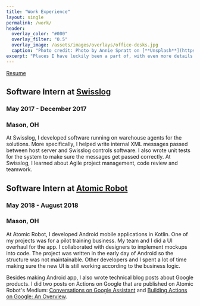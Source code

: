 ```yaml
---
title: "Work Experience"
layout: single
permalink: /work/
header:
  overlay_color: "#000"
  overlay_filter: "0.5"
  overlay_image: /assets/images/overlays/office-desks.jpg
  caption: "Photo credit: Photo by Annie Spratt on [**Unsplash**](https://unsplash.com)"
excerpt: "Places I have luckily been a part of, with even more details in my [resume](/assets/documents/UC_Resume_MaiTruong.pdf)."
---
```


[Resume](/assets/documents/UC_Resume_MaiTruong.pdf)

## Software Intern at [Swisslog](https://www.swisslog.com/en-us)
### May 2017 - December 2017
### Mason, OH

At Swisslog, I developed software running on warehouse agents for the solutions. More specifically, I helped write internal XML messages passed between host server and Swisslog controls software. I also wrote unit tests for the system to make sure the messages get passed correctly. At Swisslog, I learned about Agile project management, code review and teamwork.

## Software Intern at [Atomic Robot](https://atomicrobot.com/)
### May 2018 - August 2018
### Mason, OH

At Atomic Robot, I developed Android mobile applications in Kotlin. One of my projects was for a pilot training business. My team and I did a UI overhaul for the app. I collaborated with designers to implement mockups into code. The project was written in the early day of Android so the structure was not maintainable. Other developers and I spent a lot of time making sure the new UI is still working according to the business logic.

Besides making Android app, I also wrote technical blog posts about Google products. I did two posts on Actions on Google that are published on Atomic Robot's Medium: [Conversations on Google Assistant](https://medium.com/p/5203f8f9d807) and [Building Actions on Google: An Overview](https://medium.com/p/de742e6b4d2b).
